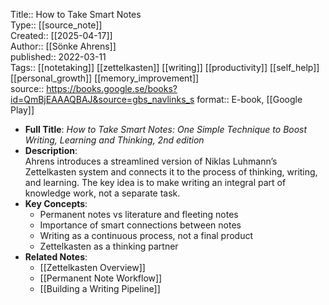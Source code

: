 Title:: How to Take Smart Notes  
Type:: [[source_note]]  
Created:: [[2025-04-17]]  
Author:: [[Sönke Ahrens]]  
published:: 2022-03-11  
Tags:: [[notetaking]] [[zettelkasten]] [[writing]] [[productivity]] [[self_help]] [[personal_growth]] [[memory_improvement]]  
source::  https://books.google.se/books?id=QmBjEAAAQBAJ&source=gbs_navlinks_s
format:: E-book, [[Google Play]]

- **Full Title**:
  *How to Take Smart Notes: One Simple Technique to Boost Writing, Learning and Thinking, 2nd edition*
- **Description**:  
  Ahrens introduces a streamlined version of Niklas Luhmann’s Zettelkasten system and connects it to the process of thinking, writing, and learning. The key idea is to make writing an integral part of knowledge work, not a separate task.
- **Key Concepts**:
	- Permanent notes vs literature and fleeting notes
	- Importance of smart connections between notes
	- Writing as a continuous process, not a final product
	- Zettelkasten as a thinking partner
- **Related Notes**:
	- [[Zettelkasten Overview]]
	- [[Permanent Note Workflow]]
	- [[Building a Writing Pipeline]]